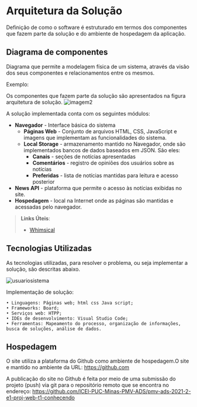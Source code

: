 # Arquitetura da Solução

Definição de como o software é estruturado em termos dos componentes que fazem parte da solução e do ambiente de hospedagem da aplicação.


## Diagrama de componentes

Diagrama que permite a modelagem física de um sistema, através da visão dos seus componentes e relacionamentos entre os mesmos.

Exemplo: 

Os componentes que fazem parte da solução são apresentados na figura arquitetura de solução.
![imagem2](https://user-images.githubusercontent.com/80737152/135862447-3217c95d-6a43-46e5-b733-24a5f9228fc2.jpg)


A solução implementada conta com os seguintes módulos:
- **Navegador** - Interface básica do sistema  
  - **Páginas Web** - Conjunto de arquivos HTML, CSS, JavaScript e imagens que implementam as funcionalidades do sistema.
   - **Local Storage** - armazenamento mantido no Navegador, onde são implementados bancos de dados baseados em JSON. São eles: 
     - **Canais** - seções de notícias apresentadas 
     - **Comentários** - registro de opiniões dos usuários sobre as notícias
     - **Preferidas** - lista de notícias mantidas para leitura e acesso posterior
 - **News API** - plataforma que permite o acesso às notícias exibidas no site.
 - **Hospedagem** - local na Internet onde as páginas são mantidas e acessadas pelo navegador. 

> **Links Úteis**:
>
> - [Whimsical](https://whimsical.com/)




## Tecnologias Utilizadas

As tecnologias utilizadas, para resolver o problema, ou seja implementar a solução, são descritas abaixo.

![usuariosistema](https://user-images.githubusercontent.com/80737152/135863033-3a2769e5-b699-4527-bde6-3deb0a1a15bc.png)


Implementação de solução:

    • Linguagens: Páginas web; html css Java script;
    • Frameworks: Board;
    • Serviços web: HTPP;
    • IDEs de desenvolvimento: Visual Studio Code;
    • Ferramentas: Mapeamento do processo, organização de informações, busca de soluções, análise de dados.
    

## Hospedagem

O site utiliza a plataforma do Github como ambiente de hospedagem.O site e mantido no ambiente da URL:
https://github.com

A publicação do site no Github é feita por meio de uma submissão do projeto (push) via git para o repositório remoto que se encontra no endereço: https://github.com/ICEI-PUC-Minas-PMV-ADS/pmv-ads-2021-2-e1-proj-web-t1-conhecendo
